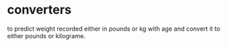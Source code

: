 # converters
to predict weight recorded either in pounds or kg with age and convert it to either pounds or kilograme.

